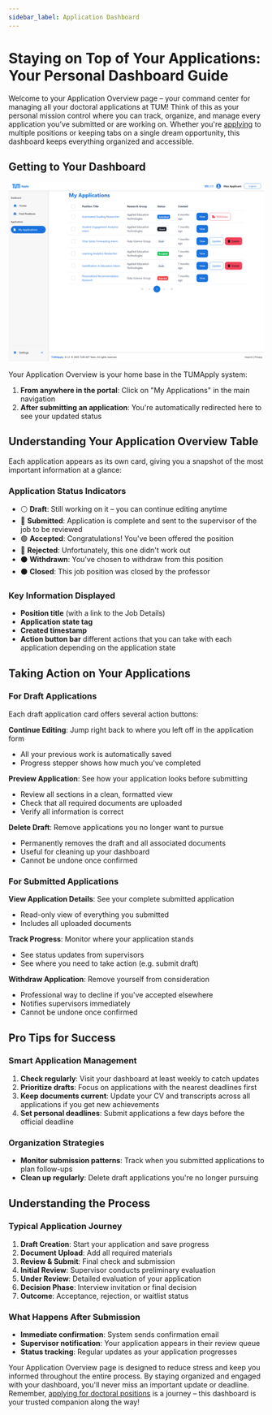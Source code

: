 ```yaml
---
sidebar_label: Application Dashboard
---
```


# Staying on Top of Your Applications: Your Personal Dashboard Guide

Welcome to your Application Overview page – your command center for managing all your doctoral applications at TUM! Think of this as your personal mission control where you can track, organize, and manage every application you've submitted or are working on. Whether you're [applying](applying.md) to multiple positions or keeping tabs on a single dream opportunity, this dashboard keeps everything organized and accessible.

## Getting to Your Dashboard

![Application Dashboard](images/application-overview.png)

Your Application Overview is your home base in the TUMApply system:

1. **From anywhere in the portal**: Click on "My Applications" in the main navigation
2. **After submitting an application**: You're automatically redirected here to see your updated status

## Understanding Your Application Overview Table

Each application appears as its own card, giving you a snapshot of the most important information at a glance:

### Application Status Indicators
- ⚪ **Draft**: Still working on it – you can continue editing anytime
- 🔵 **Submitted**: Application is complete and sent to the supervisor of the job to be reviewed
- 🟢 **Accepted**: Congratulations! You've been offered the position
- 🔴 **Rejected**: Unfortunately, this one didn't work out
- ⚫ **Withdrawn**: You've chosen to withdraw from this position
- ⚫ **Closed**: This job position was closed by the professor

### Key Information Displayed
- **Position title** (with a link to the Job Details)
- **Application state tag**
- **Created timestamp**
- **Action button bar** different actions that you can take with each application depending on the application state

## Taking Action on Your Applications

### For Draft Applications
Each draft application card offers several action buttons:

**Continue Editing**: Jump right back to where you left off in the application form
- All your previous work is automatically saved
- Progress stepper shows how much you've completed

**Preview Application**: See how your application looks before submitting
- Review all sections in a clean, formatted view
- Check that all required documents are uploaded
- Verify all information is correct

**Delete Draft**: Remove applications you no longer want to pursue
- Permanently removes the draft and all associated documents
- Useful for cleaning up your dashboard
- Cannot be undone once confirmed

### For Submitted Applications

**View Application Details**: See your complete submitted application
- Read-only view of everything you submitted
- Includes all uploaded documents

**Track Progress**: Monitor where your application stands
- See status updates from supervisors
- See where you need to take action (e.g. submit draft)

**Withdraw Application**: Remove yourself from consideration
- Professional way to decline if you've accepted elsewhere
- Notifies supervisors immediately
- Cannot be undone once confirmed

## Pro Tips for Success

### Smart Application Management
1. **Check regularly**: Visit your dashboard at least weekly to catch updates
2. **Prioritize drafts**: Focus on applications with the nearest deadlines first
3. **Keep documents current**: Update your CV and transcripts across all applications if you get new achievements
4. **Set personal deadlines**: Submit applications a few days before the official deadline

### Organization Strategies
- **Monitor submission patterns**: Track when you submitted applications to plan follow-ups
- **Clean up regularly**: Delete draft applications you're no longer pursuing


## Understanding the Process

### Typical Application Journey
1. **Draft Creation**: Start your application and save progress
2. **Document Upload**: Add all required materials
3. **Review & Submit**: Final check and submission
4. **Initial Review**: Supervisor conducts preliminary evaluation
5. **Under Review**: Detailed evaluation of your application
6. **Decision Phase**: Interview invitation or final decision
7. **Outcome**: Acceptance, rejection, or waitlist status

### What Happens After Submission
- **Immediate confirmation**: System sends confirmation email
- **Supervisor notification**: Your application appears in their review queue
- **Status tracking**: Regular updates as your application progresses

Your Application Overview page is designed to reduce stress and keep you informed throughout the entire process. By staying organized and engaged with your dashboard, you'll never miss an important update or deadline. Remember, [applying for doctoral positions](applying.md) is a journey – this dashboard is your trusted companion along the way!